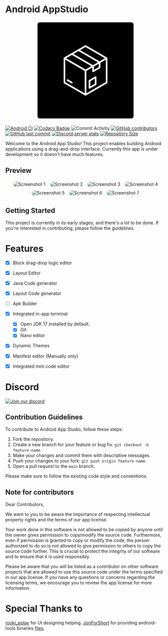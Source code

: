# Android AppStudio

<div align="center">
  <img src="app/src/main/res/drawable-xxxhdpi/logo.jpg" alt="App Logo" style="width: 60%; height: auto; margin: 5px; border-radius: 0.5em;">
</div>


[![Android CI](https://github.com/Innovative-CST/AndroidAppStudio/actions/workflows/android.yml/badge.svg)](https://github.com/Innovative-CST/AndroidAppStudio/actions/workflows/android.yml)
[![Codacy Badge](https://app.codacy.com/project/badge/Grade/94a4082a551c496cae031bcdb6f2040d)](https://codacy.com/gh/Innovative-CST/AndroidAppStudio/dashboard)
![Commit Activity](https://img.shields.io/github/commit-activity/m/TS-Code-Editor/AndroidAppStudio)
[![GitHub contributors](https://img.shields.io/github/contributors/TS-Code-Editor/AndroidAppStudio)](https://github.com/Innovative-CST/AndroidAppStudio/graphs/contributors)
[![GitHub last commit](https://img.shields.io/github/last-commit/TS-Code-Editor/AndroidAppStudio)](https://github.com/Innovative-CST/AndroidAppStudio/commits/)
[![Discord server stats](https://img.shields.io/discord/1069271293150625853)](http://discord.gg/RM5qaZs4kd)
[![Repository Size](https://img.shields.io/github/repo-size/TS-Code-Editor/AndroidAppStudio)](https://github.com/Innovative-CST/AndroidAppStudio)

Welcome to the Android App Studio! This project enables building Android applications using a drag-and-drop interface.
Currently this app is under development so it doesn't have much features.

## Preview

<div align="center">
  <img src="assets/screenshots/screenshot1.png" alt="Screenshot 1" style="width: 40%; height: auto; margin: 5px; border-radius: 9px;">
  <img src="assets/screenshots/screenshot2.png" alt="Screenshot 2" style="width: 40%; height: auto; margin: 5px; border-radius: 9px;">
  <img src="assets/screenshots/screenshot3.png" alt="Screenshot 3" style="width: 40%; height: auto; margin: 5px; border-radius: 9px;">
  <img src="assets/screenshots/screenshot4.png" alt="Screenshot 4" style="width: 40%; height: auto; margin: 5px; border-radius: 9px;">
  <img src="assets/screenshots/screenshot5.png" alt="Screenshot 5" style="width: 40%; height: auto; margin: 5px; border-radius: 9px;">
  <img src="assets/screenshots/screenshot6.png" alt="Screenshot 6" style="width: 40%; height: auto; margin: 5px; border-radius: 9px;">
  <img src="assets/screenshots/screenshot7.png" alt="Screenshot 7" style="width: 40%; height: auto; margin: 5px; border-radius: 9px;">
</div>

## Getting Started

This project is currently in its early stages, and there's a lot to be done. If you're interested in contributing, please follow the guidelines.

# Features
- [x] Block drag-drop logic editor
- [x] Layout Editor
- [x] Java Code generator
- [x] Layout Code generator
- [ ] Apk Builder
- [x] Integrated in-app terminal
  - [x] Open JDK 17 installed by default.
  - [x] Git
  - [x] Nano editor
- [x] Dynamic Themes
- [x] Manifest editor (Manually only)
- [x] Integrated mini code editor


# Discord
[![Join our discord](https://invidget.switchblade.xyz/RM5qaZs4kd)](https://discord.gg/RM5qaZs4kd)

## Contribution Guidelines

To contribute to Android App Studio, follow these steps:

1. Fork the repository.
2. Create a new branch for your feature or bug fix: `git checkout -b feature-name`.
3. Make your changes and commit them with descriptive messages.
4. Push your changes to your fork: `git push origin feature-name`.
5. Open a pull request to the `main` branch.

Please make sure to follow the existing code style and conventions.

## Note for contributors

Dear Contributors,

We want to you to be aware the importance of respecting intellectual property rights and the terms of our app license.

Your work done in this software is not allowed to be copied by anyone until the owner gives permission to copy/modify the source code. Furthermore, even if permission is granted to copy or modify the code, the person authorized to do so is not allowed to give permission to others to copy the source code further. This is crucial to protect the integrity of our software and to ensure that it is used responsibly.

Please be aware that you will be listed as a contributor on other software projects that are allowed to use this source code under the terms specified in our app license. If you have any questions or concerns regarding the licensing terms, we encourage you to review the app license for more information.

# Special Thanks to
[rooki_eplay](https://www.instagram.com/rooki_eplay) for UI designing helping.
[JonForShort](https://github.com/JonForShort) for providing android-tools binaries [files](https://github.com/JonForShort/android-tools).
